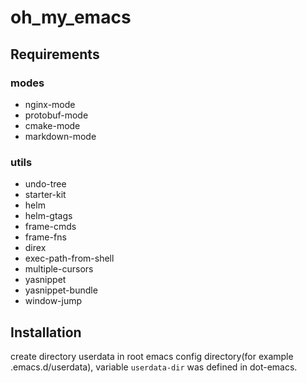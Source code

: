 oh_my_emacs
===========

## Requirements

### modes
* nginx-mode
* protobuf-mode
* cmake-mode
* markdown-mode

### utils
* undo-tree
* starter-kit
* helm
* helm-gtags
* frame-cmds
* frame-fns
* direx
* exec-path-from-shell
* multiple-cursors
* yasnippet
* yasnippet-bundle
* window-jump

## Installation
create directory userdata in root emacs config directory(for example .emacs.d/userdata), variable `userdata-dir` was defined in dot-emacs.
